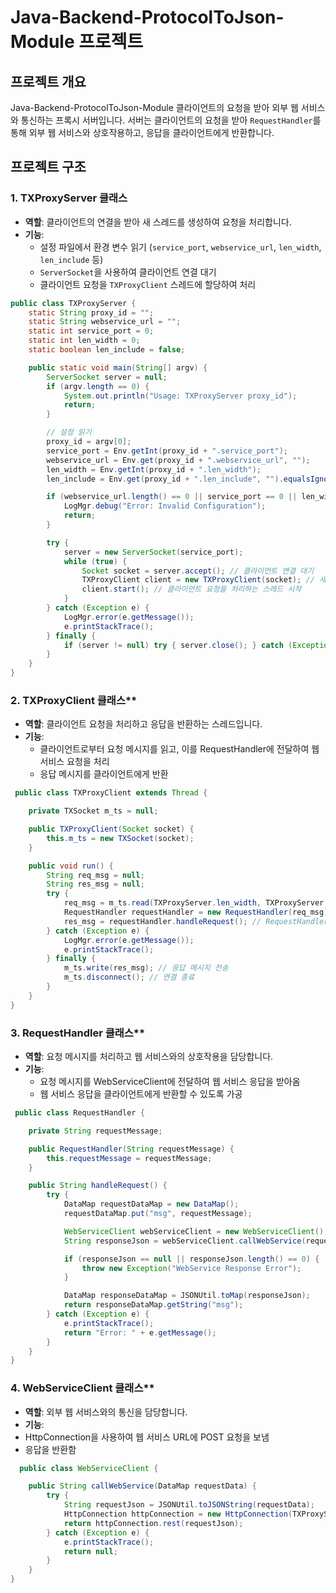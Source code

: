 # Java-Backend-ProtocolToJson-Module 프로젝트

## 프로젝트 개요
Java-Backend-ProtocolToJson-Module 클라이언트의 요청을 받아 외부 웹 서비스와 통신하는 프록시 서버입니다. 서버는 클라이언트의 요청을 받아 `RequestHandler`를 통해 외부 웹 서비스와 상호작용하고, 응답을 클라이언트에게 반환합니다.

## 프로젝트 구조

### 1. **TXProxyServer 클래스**
- **역할**: 클라이언트의 연결을 받아 새 스레드를 생성하여 요청을 처리합니다.
- **기능**:
  - 설정 파일에서 환경 변수 읽기 (`service_port`, `webservice_url`, `len_width`, `len_include` 등)
  - `ServerSocket`을 사용하여 클라이언트 연결 대기
  - 클라이언트 요청을 `TXProxyClient` 스레드에 할당하여 처리

```java
public class TXProxyServer {
    static String proxy_id = "";
    static String webservice_url = "";
    static int service_port = 0;
    static int len_width = 0;
    static boolean len_include = false;

    public static void main(String[] argv) {
        ServerSocket server = null;
        if (argv.length == 0) {
            System.out.println("Usage: TXProxyServer proxy_id");
            return;
        }

        // 설정 읽기
        proxy_id = argv[0];
        service_port = Env.getInt(proxy_id + ".service_port");
        webservice_url = Env.get(proxy_id + ".webservice_url", "");
        len_width = Env.getInt(proxy_id + ".len_width");
        len_include = Env.get(proxy_id + ".len_include", "").equalsIgnoreCase("Y");

        if (webservice_url.length() == 0 || service_port == 0 || len_width == 0) {
            LogMgr.debug("Error: Invalid Configuration");
            return;
        }

        try {
            server = new ServerSocket(service_port);
            while (true) {
                Socket socket = server.accept(); // 클라이언트 연결 대기
                TXProxyClient client = new TXProxyClient(socket); // 새로운 클라이언트 처리
                client.start(); // 클라이언트 요청을 처리하는 스레드 시작
            }
        } catch (Exception e) {
            LogMgr.error(e.getMessage());
            e.printStackTrace();
        } finally {
            if (server != null) try { server.close(); } catch (Exception e) {}
        }
    }
}
```

### 2. TXProxyClient 클래스**
- **역할**: 클라이언트 요청을 처리하고 응답을 반환하는 스레드입니다.
- **기능**:
  - 클라이언트로부터 요청 메시지를 읽고, 이를 RequestHandler에 전달하여 웹 서비스 요청을 처리
  - 응답 메시지를 클라이언트에게 반환
 
```java
 public class TXProxyClient extends Thread {

    private TXSocket m_ts = null;

    public TXProxyClient(Socket socket) {
        this.m_ts = new TXSocket(socket);
    }

    public void run() {
        String req_msg = null;
        String res_msg = null;
        try {
            req_msg = m_ts.read(TXProxyServer.len_width, TXProxyServer.len_include);
            RequestHandler requestHandler = new RequestHandler(req_msg);
            res_msg = requestHandler.handleRequest(); // RequestHandler로 웹 서비스 요청 처리
        } catch (Exception e) {
            LogMgr.error(e.getMessage());
            e.printStackTrace();
        } finally {
            m_ts.write(res_msg); // 응답 메시지 전송
            m_ts.disconnect(); // 연결 종료
        }
    }
}
```

### 3. RequestHandler 클래스**
- **역할**: 요청 메시지를 처리하고 웹 서비스와의 상호작용을 담당합니다.
- **기능**:
  - 요청 메시지를 WebServiceClient에 전달하여 웹 서비스 응답을 받아옴
  - 웹 서비스 응답을 클라이언트에게 반환할 수 있도록 가공
 
```java
 public class RequestHandler {

    private String requestMessage;

    public RequestHandler(String requestMessage) {
        this.requestMessage = requestMessage;
    }

    public String handleRequest() {
        try {
            DataMap requestDataMap = new DataMap();
            requestDataMap.put("msg", requestMessage);

            WebServiceClient webServiceClient = new WebServiceClient();
            String responseJson = webServiceClient.callWebService(requestDataMap);

            if (responseJson == null || responseJson.length() == 0) {
                throw new Exception("WebService Response Error");
            }

            DataMap responseDataMap = JSONUtil.toMap(responseJson);
            return responseDataMap.getString("msg");
        } catch (Exception e) {
            e.printStackTrace();
            return "Error: " + e.getMessage();
        }
    }
}
```


### 4. WebServiceClient 클래스**
- **역할**: 외부 웹 서비스와의 통신을 담당합니다.
- **기능**:
- HttpConnection을 사용하여 웹 서비스 URL에 POST 요청을 보냄
- 응답을 반환함
 
```java
  public class WebServiceClient {

    public String callWebService(DataMap requestData) {
        try {
            String requestJson = JSONUtil.toJSONString(requestData);
            HttpConnection httpConnection = new HttpConnection(TXProxyServer.webservice_url);
            return httpConnection.rest(requestJson);
        } catch (Exception e) {
            e.printStackTrace();
            return null;
        }
    }
}

```
